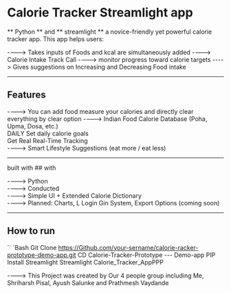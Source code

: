 # Calorie Tracker Streamlight app

** Python ** and ** streamlight ** a novice-friendly yet powerful calorie tracker app. This app helps users:

---->  Takes inputs of Foods and kcal are simultaneously added 
---->  Calorie Intake Track Call
---->  monitor progress toward calorie targets
---->  Gives suggestions on Increasing and Decreasing Food intake 

---

## Features
---->  You can add food measure your calories and directly clear everything by clear option 
----> Indian Food Calorie Database (Poha, Upma, Dosa, etc.)  
DAILY Set daily calorie goals  
Get Real Real-Time Tracking  
----> Smart Lifestyle Suggestions (eat more / eat less)

---

built with ## with

----> Python   
---->  Conducted   
---->  Simple UI + Extended Calorie Dictionary  
---->  Planned: Charts, L Login Gin System, Export Options (coming soon)

---

##  How to run

`` `Bash
Git Clone https://Github.com/your-sername/calorie-racker-prototype-demo-app.git
CD Calorie-Tracker-Prototype --- Demo-app
PIP Install Streamlight
Streamlight Calorie_Tracker_AppPPP


----> This Project was created by Our 4 people group including Me, Shriharsh Pisal, Ayush Salunke and Prathmesh Vaydande 
